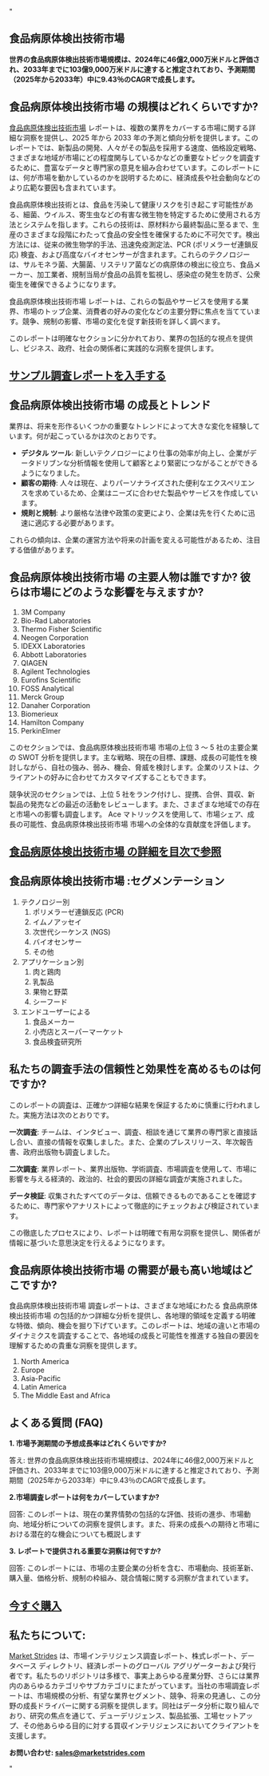 "<h2>食品病原体検出技術市場</h2>
<p><strong>世界の食品病原体検出技術市場規模は、2024年に46億2,000万米ドルと評価され、2033年までに103億9,000万米ドルに達すると推定されており、予測期間（2025年から2033年）中に9.43％のCAGRで成長します。</strong></p>
<h2>食品病原体検出技術市場 の規模はどれくらいですか?</h2>
<p><a href=https://marketstrides.com/request-sample/food-pathogen-detection-technology-market>食品病原体検出技術市場</a> レポートは、複数の業界をカバーする市場に関する詳細な洞察を提供し、2025 年から 2033 年の予測と傾向分析を提供します。このレポートでは、新製品の開発、人々がその製品を採用する速度、価格設定戦略、さまざまな地域が市場にどの程度関与しているかなどの重要なトピックを調査するために、豊富なデータと専門家の意見を組み合わせています。このレポートには、何が市場を動かしているのかを説明するために、経済成長や社会動向などのより広範な要因も含まれています。</p>
<p>食品病原体検出技術とは、食品を汚染して健康リスクを引き起こす可能性がある、細菌、ウイルス、寄生虫などの有害な微生物を特定するために使用される方法とシステムを指します。これらの技術は、原材料から最終製品に至るまで、生産のさまざまな段階にわたって食品の安全性を確保するために不可欠です。検出方法には、従来の微生物学的手法、迅速免疫測定法、PCR (ポリメラーゼ連鎖反応) 検査、および高度なバイオセンサーが含まれます。これらのテクノロジーは、サルモネラ菌、大腸菌、リステリア菌などの病原体の検出に役立ち、食品メーカー、加工業者、規制当局が食品の品質を監視し、感染症の発生を防ぎ、公衆衛生を確保できるようになります。</p>
<p>食品病原体検出技術市場 レポートは、これらの製品やサービスを使用する業界、市場のトップ企業、消費者の好みの変化などの主要分野に焦点を当てています。競争、規制の影響、市場の変化を促す新技術を詳しく調べます。</p>
<p>このレポートは明確なセクションに分かれており、業界の包括的な視点を提供し、ビジネス、政府、社会の関係者に実践的な洞察を提供します。</p>
<h2><strong><a href=https://marketstrides.com/request-sample/food-pathogen-detection-technology-market>サンプル調査レポートを入手する</a></strong></h2>
<h2>食品病原体検出技術市場 の成長とトレンド</h2>
<p>業界は、将来を形作るいくつかの重要なトレンドによって大きな変化を経験しています。何が起こっているかは次のとおりです。</p>
<ul>
<li><strong>デジタル ツール</strong>: 新しいテクノロジーにより仕事の効率が向上し、企業がデータドリブンな分析情報を使用して顧客とより緊密につながることができるようになりました。</li>
<li><strong>顧客の期待</strong>: 人々は現在、よりパーソナライズされた便利なエクスペリエンスを求めているため、企業はニーズに合わせた製品やサービスを作成しています。</li>
<li><strong>規則と規制</strong>: より厳格な法律や政策の変更により、企業は先を行くために迅速に適応する必要があります。</li>
</ul>
<p>これらの傾向は、企業の運営方法や将来の計画を変える可能性があるため、注目する価値があります。</p>
<h2>食品病原体検出技術市場 の主要人物は誰ですか? 彼らは市場にどのような影響を与えますか?</h2>
<p><ol>
<li>3M Company</li>
<li>Bio-Rad Laboratories</li>
<li>Thermo Fisher Scientific</li>
<li>Neogen Corporation</li>
<li>IDEXX Laboratories</li>
<li>Abbott Laboratories</li>
<li>QIAGEN</li>
<li>Agilent Technologies</li>
<li>Eurofins Scientific</li>
<li>FOSS Analytical</li>
<li>Merck Group</li>
<li>Danaher Corporation</li>
<li>Biomerieux</li>
<li>Hamilton Company</li>
<li>PerkinElmer</li>
</ol></p>
<div>
<p>このセクションでは、食品病原体検出技術市場 市場の上位 3 ～ 5 社の主要企業の SWOT 分析を提供します。主な戦略、現在の目標、課題、成長の可能性を検討しながら、自社の強み、弱み、機会、脅威を検討します。企業のリストは、クライアントの好みに合わせてカスタマイズすることもできます。</p>
<p>競争状況のセクションでは、上位 5 社をランク付けし、提携、合併、買収、新製品の発売などの最近の活動をレビューします。また、さまざまな地域での存在と市場への影響も調査します。 Ace マトリックスを使用して、市場シェア、成長の可能性、食品病原体検出技術市場 市場への全体的な貢献度を評価します。</p>
<h2><strong><a href=https://marketstrides.com/report/food-pathogen-detection-technology-market>食品病原体検出技術市場 の詳細を目次で参照</a></strong></h2>
<h2>食品病原体検出技術市場 :セグメンテーション</h2>
<p><ol>
<li>テクノロジー別
<ol>
<li>ポリメラーゼ連鎖反応 (PCR)</li>
<li>イムノアッセイ</li>
<li>次世代シーケンス (NGS)</li>
<li>バイオセンサー</li>
<li>その他</li>
</ol>
</li>
<li>アプリケーション別
<ol>
<li>肉と鶏肉</li>
<li>乳製品</li>
<li>果物と野菜</li>
<li>シーフード</li>
</ol>
</li>
<li>エンドユーザーによる
<ol>
<li>食品メーカー</li>
<li>小売店とスーパーマーケット</li>
<li>食品検査研究所</li>
</ol>
</li>
</ol></p>
<h2>私たちの調査手法の信頼性と効果性を高めるものは何ですか?</h2>
<p>このレポートの調査は、正確かつ詳細な結果を保証するために慎重に行われました。実施方法は次のとおりです。</p>
<p><strong>一次調査</strong>: チームは、インタビュー、調査、相談を通じて業界の専門家と直接話し合い、直接の情報を収集しました。また、企業のプレスリリース、年次報告書、政府出版物も調査しました。</p>
<p><strong>二次調査</strong>: 業界レポート、業界出版物、学術調査、市場調査を使用して、市場に影響を与える経済的、政治的、社会的要因の詳細な調査が実施されました。</p>
<p><strong>データ検証</strong>: 収集されたすべてのデータは、信頼できるものであることを確認するために、専門家やアナリストによって徹底的にチェックおよび検証されています。</p>
<p>この徹底したプロセスにより、レポートは明確で有用な洞察を提供し、関係者が情報に基づいた意思決定を行えるようになります。</p>
<h2>食品病原体検出技術市場 の需要が最も高い地域はどこですか? </h2>
<p>食品病原体検出技術市場 調査レポートは、さまざまな地域にわたる 食品病原体検出技術市場 の包括的かつ詳細な分析を提供し、各地理的領域を定義する明確な特徴、傾向、機会を掘り下げています。このレポートは、地域の違いと市場のダイナミクスを調査することで、各地域の成長と可能性を推進する独自の要因を理解するための貴重な洞察を提供します。</p>
<p><ol>
<li>North America</li>
<li>Europe</li>
<li>Asia-Pacific</li>
<li>Latin America</li>
<li>The Middle East and Africa</li>
</ol></p>
<h2>よくある質問 (FAQ)</h2>
<p><strong>1. 市場予測期間の予想成長率はどれくらいですか?</strong></p>
<p>答え: 世界の食品病原体検出技術市場規模は、2024年に46億2,000万米ドルと評価され、2033年までに103億9,000万米ドルに達すると推定されており、予測期間（2025年から2033年）中に9.43％のCAGRで成長します。</p>
<p><strong>2.市場調査レポートは何をカバーしていますか?</strong></p>
<p>回答: このレポートは、現在の業界情勢の包括的な評価、技術の進歩、市場動向、地域分析についての洞察を提供します。また、将来の成長への期待と市場における潜在的な機会についても概説します</p>
<p><strong>3. レポートで提供される重要な洞察は何ですか?</strong></p>
<p>回答: このレポートには、市場の主要企業の分析を含む、市場動向、技術革新、購入量、価格分析、規制の枠組み、競合情報に関する洞察が含まれています。</p>
<h2><strong><a href=https://marketstrides.com/buyNow/food-pathogen-detection-technology-market>今すぐ購入</a></strong></h2>
<h2>私たちについて:</h2>
<p><a href=https://marketstrides.com/>Market Strides</a> は、市場インテリジェンス調査レポート、株式レポート、データベース ディレクトリ、経済レポートのグローバル アグリゲーターおよび発行者です。私たちのリポジトリは多様で、事実上あらゆる産業分野、さらには業界内のあらゆるカテゴリやサブカテゴリにまたがっています。当社の市場調査レポートは、市場規模の分析、有望な業界セグメント、競争、将来の見通し、この分野の成長ドライバーに関する洞察を提供します。同社はデータ分析に取り組んでおり、研究の焦点を通じて、デューデリジェンス、製品拡張、工場セットアップ、その他あらゆる目的に対する買収インテリジェンスにおいてクライアントを支援します。</p>
<p><strong>お問い合わせ: <a href=mailto:sales@marketstrides.com>sales@marketstrides.com</a></strong></p>
</div>"
